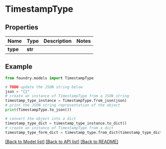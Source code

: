 # TimestampType

## Properties

Name | Type | Description | Notes
------------ | ------------- | ------------- | -------------
**type** | **str** |  |

## Example

```python
from foundry.models import TimestampType

# TODO update the JSON string below
json = "{}"
# create an instance of TimestampType from a JSON string
timestamp_type_instance = TimestampType.from_json(json)
# print the JSON string representation of the object
print(TimestampType.to_json())

# convert the object into a dict
timestamp_type_dict = timestamp_type_instance.to_dict()
# create an instance of TimestampType from a dict
timestamp_type_form_dict = timestamp_type.from_dict(timestamp_type_dict)
```

[\[Back to Model list\]](../README.md#documentation-for-models) [\[Back to API list\]](../README.md#documentation-for-api-endpoints) [\[Back to README\]](../README.md)
